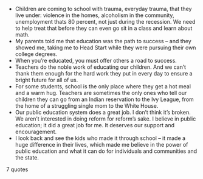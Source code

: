  - Children are coming to school with trauma, everyday trauma, that they live under: violence in the homes, alcoholism in the community, unemployment thats 80 percent, not just during the recession. We need to help treat that before they can even go sit in a class and learn about math.
 - My parents told me that education was the path to success – and they showed me, taking me to Head Start while they were pursuing their own college degrees.
 - When you’re educated, you must offer others a road to success.
 - Teachers do the noble work of educating our children. And we can’t thank them enough for the hard work they put in every day to ensure a bright future for all of us.
 - For some students, school is the only place where they get a hot meal and a warm hug. Teachers are sometimes the only ones who tell our children they can go from an Indian reservation to the Ivy League, from the home of a struggling single mom to the White House.
 - Our public education system does a great job. I don’t think it’s broken. We aren’t interested in doing reform for reform’s sake. I believe in public education; it did a great job for me. It deserves our support and encouragement.
 - I look back and see the kids who made it through school – it made a huge difference in their lives, which made me believe in the power of public education and what it can do for individuals and communities and the state.

7 quotes